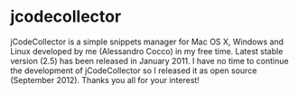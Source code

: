 jcodecollector
==============

jCodeCollector is a simple snippets manager for Mac OS X, Windows and Linux developed by me (Alessandro Cocco) in my free time.  Latest stable version (2.5) has been released in January 2011. I have no time to continue the development of jCodeCollector so I released it as open source (September 2012).  Thanks you all for your interest! 